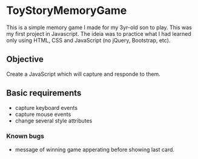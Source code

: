 # ToyStoryMemoryGame

This is a simple memory game I made for my 3yr-old son to play. This was my first project in Javascript. The ideia was to practice what I had learned only using HTML, CSS and JavaScript (no jQuery, Bootstrap, etc).

## Objective
Create a JavaScript which will capture and responde to them.

## Basic requirements
* capture keyboard events
* capture mouse events
* change several style attributes

### Known bugs
* message of winning game apperating before showing last card.
